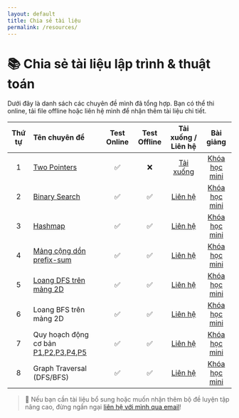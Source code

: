 ```yaml
---
layout: default
title: Chia sẻ tài liệu
permalink: /resources/
---
```


# 📚 Chia sẻ tài liệu lập trình & thuật toán

Dưới đây là danh sách các chuyên đề mình đã tổng hợp. Bạn có thể thi online, tải file offline hoặc liên hệ mình để nhận thêm tài liệu chi tiết.

| Thứ tự | Tên chuyên đề                  | Test Online | Test Offline | Tải xuống / Liên hệ | Bài giảng |
|:------:|:--------------------------------|:-----------:|:------------:|:-------------------:|:-------------------:|
| 1      | [Two Pointers](https://habelle.github.io/2025-04-26-two-pointers-ki-thuat-hai-con-tro/)                    | ✅ | ❌ | [Tải xuống](https://habelle.github.io/resources/2005-27-04-chuyen-de-hai-con-tro-two-pointers-full.pdf) | [Khóa học mini](#) |
| 2      | [Binary Search](https://habelle.github.io/2025-04-27-chuyen-de-tim-kiem-nhi-phan-binary_search/)                   | ✅ | ✅ | [Liên hệ](mailto:ha.hoangthi@gmail.com) | [Khóa học mini](#) |
| 3      | [Hashmap](https://habelle.github.io/2025-04-27-chuyen-de-ctdl-hashmap-va-bai-tap/)                   | ✅ | ✅ | [Liên hệ](mailto:ha.hoangthi@gmail.com) | [Khóa học mini](#) |
| 4      | [Mảng cộng dồn prefix-sum](https://habelle.github.io/2025-04-27-chuyen-de-mang-cong-don-prefix-sum/)                   | ✅ | ✅ | [Liên hệ](mailto:ha.hoangthi@gmail.com) | [Khóa học mini](#) |
| 5      | [Loang DFS trên mảng 2D](https://habelle.github.io/2025-04-28-loang-dfs-2d-array/)                   | ✅ | ✅ | [Liên hệ](mailto:ha.hoangthi@gmail.com) | [Khóa học mini](#) |
| 6      | Loang BFS trên mảng 2D                   | ✅ | ✅ | [Liên hệ](mailto:ha.hoangthi@gmail.com) | [Khóa học mini](#) |
| 7      | Quy hoạch động cơ bản [P1](https://habelle.github.io/2025-04-27-chuyen-de-qhd-p1/),[P2](https://habelle.github.io/2025-04-27-chuyen-de-qhd-p2/),[P3](https://habelle.github.io/2025-04-27-chuyen-de-qhd-p3/),[P4](https://habelle.github.io/2025-04-27-chuyen-de-qhd-p4/),[P5](https://habelle.github.io/2025-04-27-chuyen-de-qhd-p5/) | ✅ | ✅ | [Liên hệ](mailto:ha.hoangthi@gmail.com) | [Khóa học mini](#) |
| 8      | Graph Traversal (DFS/BFS)        | ✅ | ✅ | [Liên hệ](mailto:ha.hoangthi@gmail.com) | [Khóa học mini](#) |




> 📩 Nếu bạn cần tài liệu bổ sung hoặc muốn nhận thêm bộ đề luyện tập nâng cao, đừng ngần ngại [liên hệ với mình qua email](mailto:ha.hoangthi@gmail.com)!
